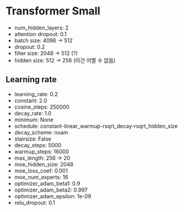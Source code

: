 # Transformer Small
- num_hidden_layers: 2
- attention dropout: 0.1
- batch size: 4096 -> 512
- dropout: 0.2
- filter size: 2048 -> 512 (?)
- hidden size: 512 -> 256 (이건 어쩔 수 없음)

## Learning rate
- learning_rate: 0.2
- constant: 2.0
- cosine_steps: 250000
- decay_rate: 1.0
- minimum: None
- schedule: constant-linear_warmup-rsqrt_decay-rsqrt_hidden_size
- decay_scheme: noam
- stairsize: False
- decay_steps: 5000
- warmup_steps: 16000
- max_length: 256 -> 20
- moe_hidden_size: 2048
- moe_loss_coef: 0.001
- moe_num_experts: 16
- optimizer_adam_beta1: 0.9
- optimizer_adam_beta2: 0.997
- optimizer_adam_epsilon: 1e-09
- relu_dropout: 0.1
